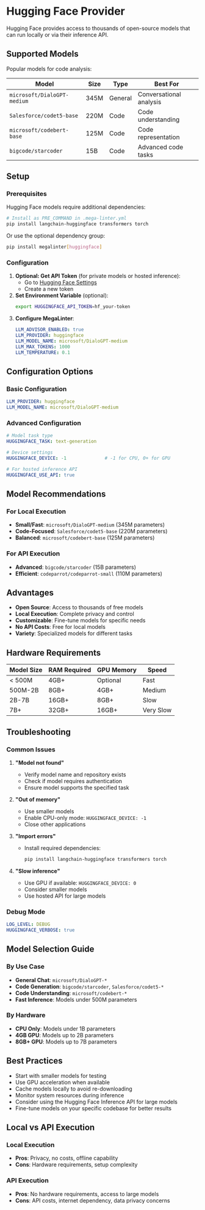 # Hugging Face Provider

Hugging Face provides access to thousands of open-source models that can run locally or via their inference API.

## Supported Models

Popular models for code analysis:

| Model                       | Size | Type    | Best For                |
|-----------------------------|------|---------|-------------------------|
| `microsoft/DialoGPT-medium` | 345M | General | Conversational analysis |
| `Salesforce/codet5-base`    | 220M | Code    | Code understanding      |
| `microsoft/codebert-base`   | 125M | Code    | Code representation     |
| `bigcode/starcoder`         | 15B  | Code    | Advanced code tasks     |

## Setup

### Prerequisites

Hugging Face models require additional dependencies:

```bash
# Install as PRE_COMMAND in .mega-linter.yml
pip install langchain-huggingface transformers torch
```

Or use the optional dependency group:
```bash
pip install megalinter[huggingface]
```

### Configuration

1. **Optional: Get API Token** (for private models or hosted inference):
   - Go to [Hugging Face Settings](https://huggingface.co/settings/tokens)
   - Create a new token
2. **Set Environment Variable** (optional):
   ```bash
   export HUGGINGFACE_API_TOKEN=hf_your-token
   ```
3. **Configure MegaLinter**:
   ```yaml
   LLM_ADVISOR_ENABLED: true
   LLM_PROVIDER: huggingface
   LLM_MODEL_NAME: microsoft/DialoGPT-medium
   LLM_MAX_TOKENS: 1000
   LLM_TEMPERATURE: 0.1
   ```

## Configuration Options

### Basic Configuration

```yaml
LLM_PROVIDER: huggingface
LLM_MODEL_NAME: microsoft/DialoGPT-medium
```

### Advanced Configuration

```yaml
# Model task type
HUGGINGFACE_TASK: text-generation

# Device settings
HUGGINGFACE_DEVICE: -1              # -1 for CPU, 0+ for GPU

# For hosted inference API
HUGGINGFACE_USE_API: true
```

## Model Recommendations

### For Local Execution

- **Small/Fast**: `microsoft/DialoGPT-medium` (345M parameters)
- **Code-Focused**: `Salesforce/codet5-base` (220M parameters)
- **Balanced**: `microsoft/codebert-base` (125M parameters)

### For API Execution

- **Advanced**: `bigcode/starcoder` (15B parameters)
- **Efficient**: `codeparrot/codeparrot-small` (110M parameters)

## Advantages

- **Open Source**: Access to thousands of free models
- **Local Execution**: Complete privacy and control
- **Customizable**: Fine-tune models for specific needs
- **No API Costs**: Free for local models
- **Variety**: Specialized models for different tasks

## Hardware Requirements

| Model Size | RAM Required | GPU Memory | Speed     |
|------------|--------------|------------|-----------|
| < 500M     | 4GB+         | Optional   | Fast      |
| 500M-2B    | 8GB+         | 4GB+       | Medium    |
| 2B-7B      | 16GB+        | 8GB+       | Slow      |
| 7B+        | 32GB+        | 16GB+      | Very Slow |

## Troubleshooting

### Common Issues

1. **"Model not found"**

   - Verify model name and repository exists
   - Check if model requires authentication
   - Ensure model supports the specified task

2. **"Out of memory"**

   - Use smaller models
   - Enable CPU-only mode: `HUGGINGFACE_DEVICE: -1`
   - Close other applications

3. **"Import errors"**

   - Install required dependencies:
     ```bash
     pip install langchain-huggingface transformers torch
     ```

4. **"Slow inference"**

   - Use GPU if available: `HUGGINGFACE_DEVICE: 0`
   - Consider smaller models
   - Use hosted API for large models

### Debug Mode

```yaml
LOG_LEVEL: DEBUG
HUGGINGFACE_VERBOSE: true
```

## Model Selection Guide

### By Use Case

- **General Chat**: `microsoft/DialoGPT-*`
- **Code Generation**: `bigcode/starcoder`, `Salesforce/codet5-*`
- **Code Understanding**: `microsoft/codebert-*`
- **Fast Inference**: Models under 500M parameters

### By Hardware

- **CPU Only**: Models under 1B parameters
- **4GB GPU**: Models up to 2B parameters
- **8GB+ GPU**: Models up to 7B parameters

## Best Practices

- Start with smaller models for testing
- Use GPU acceleration when available
- Cache models locally to avoid re-downloading
- Monitor system resources during inference
- Consider using the Hugging Face Inference API for large models
- Fine-tune models on your specific codebase for better results

## Local vs API Execution

### Local Execution

- **Pros**: Privacy, no costs, offline capability
- **Cons**: Hardware requirements, setup complexity

### API Execution

- **Pros**: No hardware requirements, access to large models
- **Cons**: API costs, internet dependency, data privacy concerns
